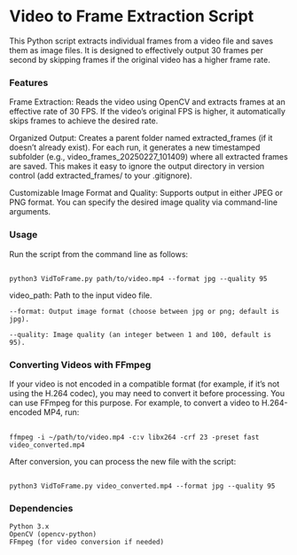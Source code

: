 # Video to Frame Extraction Script

This Python script extracts individual frames from a video file and saves them as image files. It is designed to effectively output 30 frames per second by skipping frames if the original video has a higher frame rate.
### Features

Frame Extraction:
    Reads the video using OpenCV and extracts frames at an effective rate of 30 FPS. If the video’s original FPS is higher, it automatically skips frames to achieve the desired rate.

Organized Output:
    Creates a parent folder named extracted_frames (if it doesn’t already exist). For each run, it generates a new timestamped subfolder (e.g., video_frames_20250227_101409) where all extracted frames are saved. This makes it easy to ignore the output directory in version control (add extracted_frames/ to your .gitignore).

Customizable Image Format and Quality:
    Supports output in either JPEG or PNG format. You can specify the desired image quality via command-line arguments.

### Usage

Run the script from the command line as follows:
##
    python3 VidToFrame.py path/to/video.mp4 --format jpg --quality 95

video_path: Path to the input video file.

    --format: Output image format (choose between jpg or png; default is jpg).

    --quality: Image quality (an integer between 1 and 100, default is 95).

### Converting Videos with FFmpeg

If your video is not encoded in a compatible format (for example, if it’s not using the H.264 codec), you may need to convert it before processing. You can use FFmpeg for this purpose. For example, to convert a video to H.264-encoded MP4, run:
## 
    ffmpeg -i ~/path/to/video.mp4 -c:v libx264 -crf 23 -preset fast video_converted.mp4

After conversion, you can process the new file with the script:
## 
    python3 VidToFrame.py video_converted.mp4 --format jpg --quality 95

### Dependencies

    Python 3.x
    OpenCV (opencv-python)
    FFmpeg (for video conversion if needed)